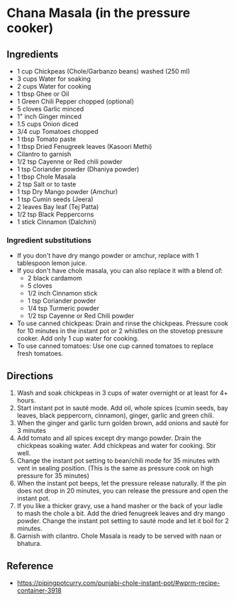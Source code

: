 # Chana Masala (in the pressure cooker)

## Ingredients

* 1 cup Chickpeas (Chole/Garbanzo beans) washed (250 ml)
* 3 cups Water for soaking
* 2 cups Water for cooking
* 1 tbsp Ghee or Oil
* 1 Green Chili Pepper chopped (optional)
* 5 cloves Garlic minced
* 1" inch Ginger minced
* 1.5 cups Onion diced
* 3/4 cup Tomatoes chopped
* 1 tbsp Tomato paste
* 1 tbsp Dried Fenugreek leaves (Kasoori Methi)
* Cilantro to garnish
* 1/2 tsp Cayenne or Red chili powder
* 1 tsp Coriander powder (Dhaniya powder)
* 1 tbsp Chole Masala
* 2 tsp Salt or to taste
* 1 tsp Dry Mango powder (Amchur)
* 1 tsp Cumin seeds (Jeera)
* 2 leaves Bay leaf (Tej Patta)
* 1/2 tsp Black Peppercorns
* 1 stick Cinnamon (Dalchini)

### Ingredient substitutions

* If you don't have dry mango powder or amchur, replace with 1 tablespoon lemon
   juice.
* If you don't have chole masala, you can also replace it with a blend of:
  * 2 black cardamom
  * 5 cloves
  * 1/2 inch Cinnamon stick
  * 1 tsp Coriander powder
  * 1/4 tsp Turmeric powder
  * 1/2 tsp Cayenne or Red Chili powder
* To use canned chickpeas: Drain and rinse the chickpeas. Pressure cook for 10
  minutes in the instant pot or 2 whistles on the stovetop pressure cooker. Add
  only 1 cup water for cooking.
* To use canned tomatoes: Use one cup canned tomatoes to replace fresh tomatoes.

## Directions

1. Wash and soak chickpeas in 3 cups of water overnight or at least for 4+
   hours.
2. Start instant pot in sauté mode. Add oil, whole spices (cumin seeds, bay
   leaves, black peppercorn, cinnamon), ginger, garlic and green chili.
3. When the ginger and garlic turn golden brown, add onions and sauté for 3
   minutes
4. Add tomato and all spices except dry mango powder. Drain the chickpeas
   soaking water. Add chickpeas and water for cooking. Stir well.
5. Change the instant pot setting to bean/chili mode for 35 minutes with vent in
   sealing position. (This is the same as pressure cook on high pressure for 35
   minutes)
6. When the instant pot beeps, let the pressure release naturally. If the pin
   does not drop in 20 minutes, you can release the pressure and open the
   instant pot.
7. If you like a thicker gravy, use a hand masher or the back of your ladle to
   mash the chole a bit. Add the dried fenugreek leaves and dry mango powder.
   Change the instant pot setting to sauté mode and let it boil for 2 minutes.
8. Garnish with cilantro. Chole Masala is ready to be served with naan or
   bhatura.

## Reference

* <https://pipingpotcurry.com/punjabi-chole-instant-pot/#wprm-recipe-container-3918>
